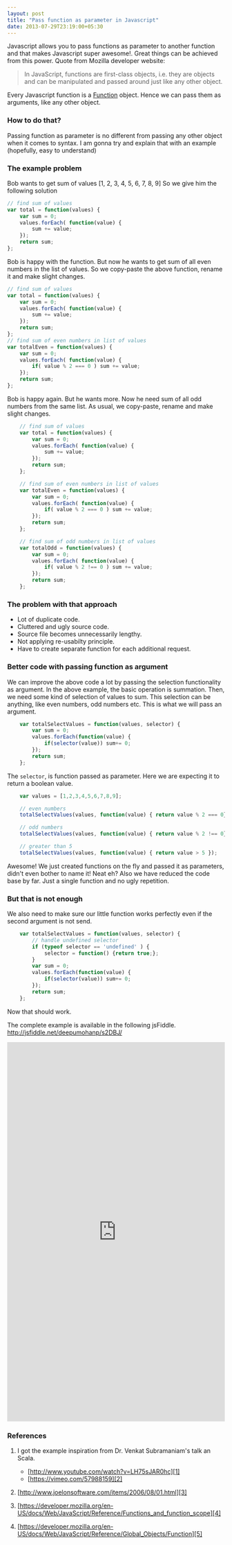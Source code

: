 ```yaml
---
layout: post
title: "Pass function as parameter in Javascript"
date: 2013-07-29T23:19:00+05:30
---
```


Javascript allows you to pass functions as parameter to another function and that makes Javascript super awesome!. Great things can be achieved from this power.
Quote from Mozilla developer website:

>In JavaScript, functions are first-class objects, i.e. they are objects and can be manipulated and passed around just like any other object.

Every Javascript function is a [Function][5] object. Hence we can pass them as arguments, like any other object.

### How to do that?
Passing function as parameter is no different from passing any other object when it comes to syntax.
I am gonna try and explain that with an example (hopefully, easy to understand)

### The example problem
Bob wants to get sum of values [1, 2, 3, 4, 5, 6, 7, 8, 9]
So we give him the following solution
``` javascript
// find sum of values
var total = function(values) {
    var sum = 0;
    values.forEach( function(value) {
        sum += value;
    });
    return sum;
};
```

Bob is happy with the function. But now he wants to get sum of all even numbers in the list of values.
So we copy-paste the above function, rename it and make slight changes.

``` javascript
// find sum of values
var total = function(values) {
    var sum = 0;
    values.forEach( function(value) {
        sum += value;
    });
    return sum;
};
// find sum of even numbers in list of values
var totalEven = function(values) {
    var sum = 0;
    values.forEach( function(value) {
        if( value % 2 === 0 ) sum += value;
    });
    return sum;
};
```

Bob is happy again. But he wants more. Now he need sum of all odd numbers from the same list.
As usual, we copy-paste, rename and make slight changes.

``` javascript
    // find sum of values
    var total = function(values) {
        var sum = 0;
        values.forEach( function(value) {
            sum += value;
        });
        return sum;
    };

    // find sum of even numbers in list of values
    var totalEven = function(values) {
        var sum = 0;
        values.forEach( function(value) {
            if( value % 2 === 0 ) sum += value;
        });
        return sum;
    };

    // find sum of odd numbers in list of values
    var totalOdd = function(values) {
        var sum = 0;
        values.forEach( function(value) {
            if( value % 2 !== 0 ) sum += value;
        });
        return sum;
    };
```

### The problem with that approach
* Lot of duplicate code.
* Cluttered and ugly source code.
* Source file becomes unnecessarily lengthy.
* Not applying re-usabilty principle.
* Have to create separate function for each additional request.

### Better code with passing function as argument
We can improve the above code a lot by passing the selection functionality as argument. In the above example, the basic operation is summation. Then, we need some kind of selection of values to sum. This selection can be anything, like even numbers, odd numbers etc. This is what we will pass an argument.

``` javascript
    var totalSelectValues = function(values, selector) {
        var sum = 0;
        values.forEach(function(value) {
            if(selector(value)) sum+= 0;
        });
        return sum;
    };
```

The `selector`, is function passed as parameter. Here we are expecting it to return a boolean value.
``` javascript
    var values = [1,2,3,4,5,6,7,8,9];

    // even numbers
    totalSelectValues(values, function(value) { return value % 2 === 0});

    // odd numbers
    totalSelectValues(values, function(value) { return value % 2 !== 0});

    // greater than 5
    totalSelectValues(values, function(value) { return value > 5 });
```
Awesome! We just created functions on the fly and passed it as parameters, didn't even bother to name it! Neat eh? Also we have reduced the code base by far. Just a single function and no ugly repetition.

### But that is not enough
We also need to make sure our little function works perfectly even if the second argument is not send.
``` javascript
    var totalSelectValues = function(values, selector) {
        // handle undefined selector
        if (typeof selector == 'undefined' ) {
            selector = function() {return true;};
        }
        var sum = 0;
        values.forEach(function(value) {
            if(selector(value)) sum+= 0;
        });
        return sum;
    };
```
Now that should work.

The complete example is available in the following jsFiddle. <a href="http://jsfiddle.net/deepumohanp/s2DBJ/">http://jsfiddle.net/deepumohanp/s2DBJ/</a>
<iframe width="100%" height="876px" src="http://jsfiddle.net/deepumohanp/s2DBJ/embedded/" allowfullscreen="allowfullscreen" frameborder="0"></iframe>

### References
1. I got the example inspiration from Dr. Venkat Subramaniam's talk an Scala.
    * [http://www.youtube.com/watch?v=LH75sJAR0hc][1]
    * [https://vimeo.com/57988159][2]

2. [http://www.joelonsoftware.com/items/2006/08/01.html][3]
3. [https://developer.mozilla.org/en-US/docs/Web/JavaScript/Reference/Functions_and_function_scope][4]
4. [https://developer.mozilla.org/en-US/docs/Web/JavaScript/Reference/Global_Objects/Function][5]

[1]:http://www.youtube.com/watch?v=LH75sJAR0hc
[2]:https://vimeo.com/57988159
[3]:http://www.joelonsoftware.com/items/2006/08/01.html
[4]:https://developer.mozilla.org/en-US/docs/Web/JavaScript/Reference/Functions_and_function_scope
[5]:https://developer.mozilla.org/en-US/docs/Web/JavaScript/Reference/Global_Objects/Function

